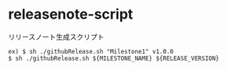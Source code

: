 # releasenote-script

リリースノート生成スクリプト

```
ex) $ sh ./githubRelease.sh "Milestone1" v1.0.0
$ sh ./githubRelease.sh ${MILESTONE_NAME} ${RELEASE_VERSION}
```
